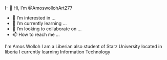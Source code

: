 I- 👋 Hi, I’m @AmoswollohArt277
- 👀 I’m interested in ...
- 🌱 I’m currently learning ...
- 💞️ I’m looking to collaborate on ...
- 📫 How to reach me ...

<!---
AmoswollohArt277/AmoswollohArt277 is a ✨ special ✨ repository because its `README.md` (this file) appears look at your changes.
--->
I'm Amos Wolloh
I am a Liberian also student of Starz University located in liberia
I currently learning Information Technology
